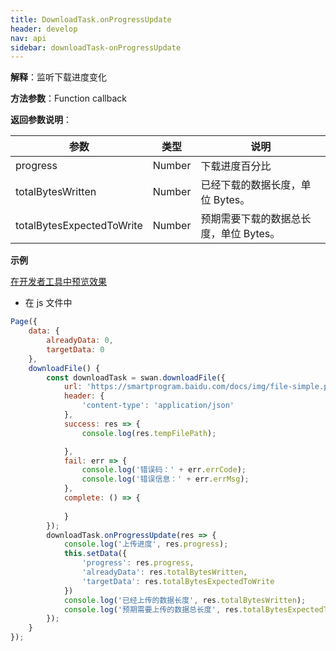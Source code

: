 ```yaml
---
title: DownloadTask.onProgressUpdate
header: develop
nav: api
sidebar: downloadTask-onProgressUpdate
---
```


 

**解释**：监听下载进度变化

**方法参数**：Function callback

**返回参数说明**：

|参数 | 类型 | 说明|
|---- | ---- | ---- |
|progress   | Number  |下载进度百分比|
|totalBytesWritten   | Number  |已经下载的数据长度，单位 Bytes。|
|totalBytesExpectedToWrite   | Number  |预期需要下载的数据总长度，单位 Bytes。|

**示例**

<a href="swanide://fragment/bdedce15a8381fc4d56574519696df951572948912995" title="在开发者工具中预览效果" target="_self">在开发者工具中预览效果</a>

* 在 js 文件中

```js
Page({
    data: { 
        alreadyData: 0,
        targetData: 0
    },
    downloadFile() {      
        const downloadTask = swan.downloadFile({
            url: 'https://smartprogram.baidu.com/docs/img/file-simple.pdf',
            header: {
                'content-type': 'application/json'
            },
            success: res => {
                console.log(res.tempFilePath);

            },
            fail: err => {
                console.log('错误码：' + err.errCode);
                console.log('错误信息：' + err.errMsg);
            },
            complete: () => {
            
            }
        });
        downloadTask.onProgressUpdate(res => {
            console.log('上传进度', res.progress);
            this.setData({
                'progress': res.progress,
                'alreadyData': res.totalBytesWritten,
                'targetData': res.totalBytesExpectedToWrite
            })
            console.log('已经上传的数据长度', res.totalBytesWritten);
            console.log('预期需要上传的数据总长度', res.totalBytesExpectedToWrite);
        });
    }  
});

```